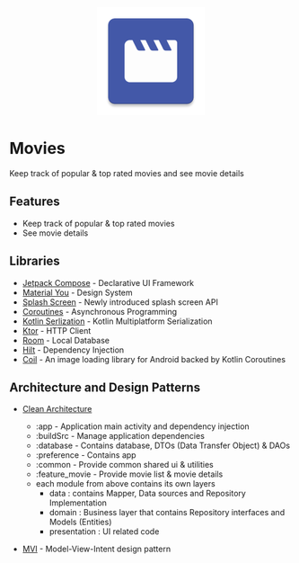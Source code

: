<p align="center">
  <img src="https://raw.githubusercontent.com/amrmsaraya/movies/master/app/src/main/res/mipmap-xxxhdpi/ic_launcher.png">
</p>

# Movies

Keep track of popular & top rated movies and see movie details

## Features

- Keep track of popular & top rated movies
- See movie details

## Libraries

- [Jetpack Compose](https://developer.android.com/jetpack/compose) - Declarative UI Framework
- [Material You](https://m3.material.io) - Design System
- [Splash Screen](https://developer.android.com/reference/android/window/SplashScreen) - Newly
  introduced splash screen API
- [Coroutines](https://kotlinlang.org/docs/coroutines-guide.html) - Asynchronous Programming
- [Kotlin Serlization](https://github.com/Kotlin/kotlinx.serialization) - Kotlin Multiplatform
  Serialization
- [Ktor](https://ktor.io/) - HTTP Client
- [Room](https://developer.android.com/jetpack/androidx/releases/room) - Local Database
- [Hilt](https://developer.android.com/training/dependency-injection/hilt-android) - Dependency
  Injection
- [Coil](https://coil-kt.github.io/coil/) - An image loading library for Android backed by Kotlin
  Coroutines

## Architecture and Design Patterns

- [Clean Architecture](https://koenig-media.raywenderlich.com/uploads/2019/02/Clean-Architecture-Bob-650x454.png)
    - :app - Application main activity and dependency injection
    - :buildSrc - Manage application dependencies
    - :database - Contains database, DTOs (Data Transfer Object) & DAOs
    - :preference - Contains app
    - :common - Provide common shared ui & utilities
    - :feature_movie - Provide movie list & movie details
    - each module from above contains its own layers
        - data : contains Mapper, Data sources and Repository Implementation
        - domain : Business layer that contains Repository interfaces and Models (Entities)
        - presentation : UI related code

- [MVI](https://miro.medium.com/max/5152/1*iFis87B9sIfpsgQeFkgu8Q.png) - Model-View-Intent design
  pattern



